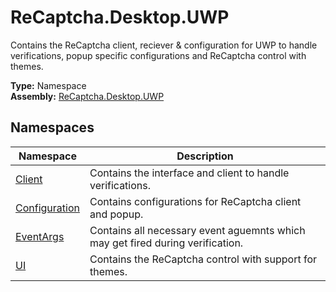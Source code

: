 # ReCaptcha.Desktop.UWP
Contains the ReCaptcha client, reciever & configuration for UWP to handle verifications, popup specific configurations and ReCaptcha control with themes.

**Type:** Namespace
<br />
**Assembly:** [ReCaptcha.Desktop.UWP](/ReCaptcha.Desktop/reference/recaptcha.desktop.uwp/)

## Namespaces
| Namespace                                                       | Description                                                         |
|-----------------------------------------------------------------|---------------------------------------------------------------------|
| [Client](/ReCaptcha.Desktop/reference/recaptcha.desktop.uwp/client/)               | Contains the interface and client to handle verifications. |
| [Configuration](/ReCaptcha.Desktop/reference/recaptcha.desktop.uwp/configuration/) | Contains configurations for ReCaptcha client and popup.             |
| [EventArgs](/ReCaptcha.Desktop/reference/recaptcha.desktop.uwp/eventargs/)                       | Contains all necessary event aguemnts which may get fired during verification.             |
| [UI](/ReCaptcha.Desktop/reference/recaptcha.desktop.uwp/ui/)                       | Contains the ReCaptcha control with support for themes.             |